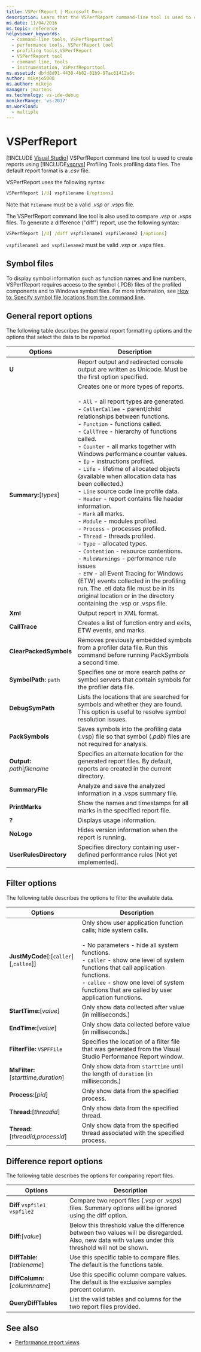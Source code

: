 ```yaml
---
title: VSPerfReport | Microsoft Docs
description: Learn that the VSPerfReport command-line tool is used to create reports using Visual Studio Profiling Tools profiling data files.
ms.date: 11/04/2016
ms.topic: reference
helpviewer_keywords: 
  - command-line tools, VSPerfReporttool
  - performance tools, VSPerfReport tool
  - profiling tools,VSPerfReport
  - VSPerfReport tool
  - command line, tools
  - instrumentation, VSPerfReporttool
ms.assetid: dbfd8d91-4430-4b82-81b9-97ac61412a6c
author: mikejo5000
ms.author: mikejo
manager: jmartens
ms.technology: vs-ide-debug
monikerRange: 'vs-2017'
ms.workload: 
  - multiple
---
```

# VSPerfReport

 [!INCLUDE [Visual Studio](~/includes/applies-to-version/vs-not-mac.md)]
VSPerfReport command line tool is used to create reports using  [!INCLUDE[vsprvs](../code-quality/includes/vsprvs_md.md)] Profiling Tools profiling data files. The default report format is a .*csv* file.

 VSPerfReport uses the following syntax:

```cmd
VSPerfReport [/U] vspfilename [/options]
```

 Note that `filename` must be a valid .*vsp* or .*vsps* file.

 The VSPerfReport command line tool is also used to compare .*vsp* or .*vsps* files. To generate a difference ("diff") report, use the following syntax:

```cmd
VSPerfReport [/U] /diff vspfilename1 vspfilename2 [/options]
```

 `vspfilename1 and vspfilename2` must be valid .*vsp* or .*vsps* files.

## Symbol files
 To display symbol information such as function names and line numbers, VSPerfReport requires access to the symbol (.PDB) files of the profiled components and to Windows symbol files. For more information, see [How to: Specify symbol file locations from the command line](../profiling/how-to-specify-symbol-file-locations-from-the-command-line.md).

## General report options
 The following table describes the general report formatting options and the options that select the data to be reported.

|Options|Description|
|-------------|-----------------|
|**U**|Report output and redirected console output are written as Unicode. Must be the first option specified.|
|**Summary:**[*types*]|Creates one or more types of reports.<br /><br /> -   `All` - all report types are generated.<br />-   `CallerCallee` - parent/child relationships between functions.<br />-   `Function` - functions called.<br />-   `CallTree` - hierarchy of functions called.<br />-   `Counter` - all marks together with Windows performance counter values.<br />-   `Ip` - instructions profiled.<br />-   `Life` - lifetime of allocated objects (available when allocation data has been collected.)<br />-   `Line` source code line profile data.<br />-   `Header` - report contains file header information.<br />-   `Mark` all marks.<br />-   `Module` - modules profiled.<br />-   `Process` - processes profiled.<br />-   `Thread` - threads profiled.<br />-   `Type` - allocated types.<br />-   `Contention` - resource contentions.<br />-   `RuleWarnings` - performance rule issues<br />-   `ETW` - all Event Tracing for Windows (ETW) events collected in the profiling run. The .etl data file must be in its original location or in the directory containing the .vsp or .vsps file.|
|**Xml**|Output report in XML format.|
|**CallTrace**|Creates a list of function entry and exits, ETW events, and marks.|
|**ClearPackedSymbols**|Removes previously embedded symbols from a profiler data file. Run this command before running PackSymbols a second time.|
|**SymbolPath:** `path`|Specifies one or more search paths or symbol servers that contain symbols for the profiler data file.|
|**DebugSymPath**|Lists the locations that are searched for symbols and whether they are found. This option is useful to resolve symbol resolution issues.|
|**PackSymbols**|Saves symbols into the profiling data (.vsp) file so that symbol (.*pdb*) files are not required for analysis.|
|**Output:** *path*&#124;*filename*|Specifies an alternate location for the generated report files. By default, reports are created in the current directory.|
|**SummaryFile**|Analyze and save the analyzed information in a .vsps summary file.|
|**PrintMarks**|Show the names and timestamps for all marks in the specified report file.|
|**?**|Displays usage information.|
|**NoLogo**|Hides version information when the report is running.|
|**UserRulesDirectory**|Specifies directory containing user-defined performance rules [Not yet implemented].|

## Filter options
 The following table describes the options to filter the available data.

|Options|Description|
|-------------|-----------------|
|**JustMyCode**[**:**[`caller`][,`callee`]]|Only show user application function calls; hide system calls.<br /><br /> -   No parameters - hide all system functions.<br />-   `caller` - show one level of system functions that call application functions.<br />-   `callee` - show one level of system functions that are called by user application functions.|
|**StartTime:**[*value*]|Only show data collected after value (in milliseconds.)|
|**EndTime:**[*value*]|Only show data collected before value (in milliseconds.)|
|**FilterFile:** `VSPFFile`|Specifies the location of a filter file that was generated from the Visual Studio Performance Report window.|
|**MsFilter:**[*starttime,duration*]|Only show data from `starttime` until the length of `duration` (in milliseconds.)|
|**Process:**[*pid*]|Only show data from the specified process.|
|**Thread:**[*threadid*]|Only show data from the specified thread.|
|**Thread:**[*threadid,processid*]|Only show data from the specified thread associated with the specified process.|

## Difference report options
 The following table describes the options for comparing report files.

|Options|Description|
|-------------|-----------------|
|**Diff**  `vspfile1 vspfile2`|Compare two report files (.*vsp* or .*vsps*) files. Summary options will be ignored using the diff option.|
|**Diff:**[*value*]|Below this threshold value the difference between two values will be disregarded. Also, new data with values under this threshold will not be shown.|
|**DiffTable:**[*tablename*]|Use this specific table to compare files. The default is the functions table.|
|**DiffColumn:**[*columnname*]|Use this specific column compare values. The default is the exclusive samples percent column.|
|**QueryDiffTables**|List the valid tables and columns for the two report files provided.|

## See also
- [Performance report views](../profiling/performance-report-views.md)
